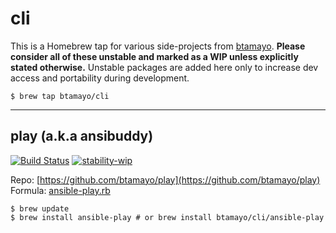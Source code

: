 # cli

This is a Homebrew tap for various side-projects from [btamayo](https://github.com/btamayo). **Please consider all of these unstable and marked as a WIP unless explicitly stated otherwise.** Unstable packages are added here only to increase dev access and portability during development.

```shell
$ brew tap btamayo/cli
```

---

## play (a.k.a ansibuddy)

[![Build Status](https://travis-ci.org/btamayo/play.svg?branch=master)](https://travis-ci.org/btamayo/play) [![stability-wip](https://img.shields.io/badge/stability-work_in_progress-lightgrey.svg)](https://github.com/btamayo/play)


Repo: [https://github.com/btamayo/play](https://github.com/btamayo/play)
Formula: [ansible-play.rb](Formula/anisble-play.rb)



```shell
$ brew update 
$ brew install ansible-play # or brew install btamayo/cli/ansible-play
```

